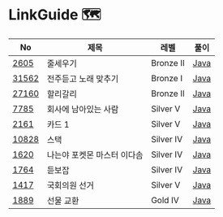 # LinkGuide 🗺


| No                                             | 제목              | 레벨 | 풀이                                                                                       |
|------------------------------------------------|-----------------|------|------------------------------------------------------------------------------------------|
| [2605](https://www.acmicpc.net/problem/2605)   | 줄세우기            | Bronze II | [Java](https://github.com/hyeji111544/Algorithm/tree/main/DataStructures/problems/2605)  |
| [31562](https://www.acmicpc.net/problem/31562) | 전주듣고 노래 맞추기     | Bronze I | [Java](https://github.com/hyeji111544/Algorithm/tree/main/DataStructures/problems/31562) |
| [27160](https://www.acmicpc.net/problem/27160) | 할리갈리            |Bronze II| [Java](https://github.com/hyeji111544/Algorithm/tree/main/DataStructures/problems/27160) |
| [7785](https://www.acmicpc.net/problem/7785)   | 회사에 남아있는 사람     |Silver V| [Java](https://github.com/hyeji111544/Algorithm/tree/main/DataStructures/problems/7785)  |
| [2161](https://www.acmicpc.net/problem/2161)   | 카드 1            |Silver V | [Java](https://github.com/hyeji111544/Algorithm/tree/main/DataStructures/problems/2161)  |
| [10828](https://www.acmicpc.net/problem/10828) | 스택              |Silver IV | [Java](https://github.com/hyeji111544/Algorithm/tree/main/DataStructures/problems/10828) |
| [1620](https://www.acmicpc.net/problem/1620)   | 나는야 포켓몬 마스터 이다솜 |Silver IV | [Java](https://github.com/hyeji111544/Algorithm/tree/main/DataStructures/problems/1620)  |
| [1764](https://www.acmicpc.net/problem/1764)   | 듣보잡             |Silver IV | [Java](https://github.com/hyeji111544/Algorithm/tree/main/DataStructures/problems/1764)  |
| [1417](https://www.acmicpc.net/problem/1417)   | 국회의원 선거         |Silver V | [Java](https://github.com/hyeji111544/Algorithm/tree/main/DataStructures/problems/1417)  |
| [1889](https://www.acmicpc.net/problem/1889)   | 선물 교환           | Gold IV    | [Java](https://github.com/hyeji111544/Algorithm/tree/main/DataStructures/problems/1889)  |

